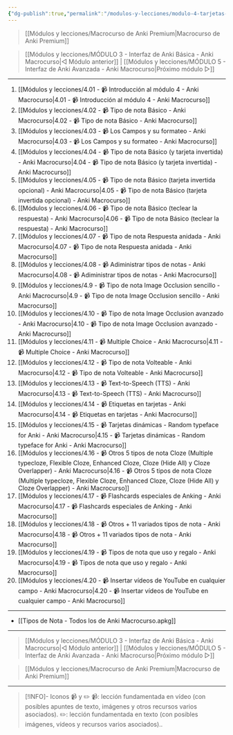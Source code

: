 ```yaml
---
{"dg-publish":true,"permalink":"/modulos-y-lecciones/modulo-4-tarjetas-y-tipos-de-notas-anki-macrocurso/","noteIcon":"","updated":"2024-05-22T11:48:56.163+02:00"}
---
```



> [[Módulos y lecciones/Macrocurso de Anki Premium\|Macrocurso de Anki Premium]]

> [[Módulos y lecciones/MÓDULO 3 - Interfaz de Anki Básica - Anki Macrocurso\|◁ Módulo anterior]] | [[Módulos y lecciones/MÓDULO 5 - Interfaz de Anki Avanzada - Anki Macrocurso\|Próximo módulo ▷]]

---

1. [[Módulos y lecciones/4.01 - 📹 Introducción al módulo 4 - Anki Macrocurso\|4.01 - 📹 Introducción al módulo 4 - Anki Macrocurso]]
2. [[Módulos y lecciones/4.02 - 📹 Tipo de nota Básico - Anki Macrocurso\|4.02 - 📹 Tipo de nota Básico - Anki Macrocurso]]
3. [[Módulos y lecciones/4.03 - 📹 Los Campos y su formateo - Anki Macrocurso\|4.03 - 📹 Los Campos y su formateo - Anki Macrocurso]]
4. [[Módulos y lecciones/4.04 - 📹 Tipo de nota Básico (y tarjeta invertida) - Anki Macrocurso\|4.04 - 📹 Tipo de nota Básico (y tarjeta invertida) - Anki Macrocurso]]
5. [[Módulos y lecciones/4.05 - 📹 Tipo de nota Básico (tarjeta invertida opcional) - Anki Macrocurso\|4.05 - 📹 Tipo de nota Básico (tarjeta invertida opcional) - Anki Macrocurso]]
6. [[Módulos y lecciones/4.06 - 📹 Tipo de nota Básico (teclear la respuesta) - Anki Macrocurso\|4.06 - 📹 Tipo de nota Básico (teclear la respuesta) - Anki Macrocurso]]
7. [[Módulos y lecciones/4.07 - 📹 Tipo de nota Respuesta anidada - Anki Macrocurso\|4.07 - 📹 Tipo de nota Respuesta anidada - Anki Macrocurso]]
8. [[Módulos y lecciones/4.08 - 📹 Adiministrar tipos de notas - Anki Macrocurso\|4.08 - 📹 Adiministrar tipos de notas - Anki Macrocurso]]
9. [[Módulos y lecciones/4.9 - 📹 Tipo de nota Image Occlusion sencillo - Anki Macrocurso\|4.9 - 📹 Tipo de nota Image Occlusion sencillo - Anki Macrocurso]]
10. [[Módulos y lecciones/4.10 - 📹 Tipo de nota Image Occlusion avanzado - Anki Macrocurso\|4.10 - 📹 Tipo de nota Image Occlusion avanzado - Anki Macrocurso]]
11. [[Módulos y lecciones/4.11 - 📹 Multiple Choice - Anki Macrocurso\|4.11 - 📹 Multiple Choice - Anki Macrocurso]]
9. [[Módulos y lecciones/4.12 - 📹 Tipo de nota Volteable - Anki Macrocurso\|4.12 - 📹 Tipo de nota Volteable - Anki Macrocurso]]
13. [[Módulos y lecciones/4.13 - 📹 Text-to-Speech (TTS) - Anki Macrocurso\|4.13 - 📹 Text-to-Speech (TTS) - Anki Macrocurso]]
14. [[Módulos y lecciones/4.14 - 📹 Etiquetas en tarjetas - Anki Macrocurso\|4.14 - 📹 Etiquetas en tarjetas - Anki Macrocurso]]
15. [[Módulos y lecciones/4.15 - 📹 Tarjetas dinámicas - Random typeface for Anki - Anki Macrocurso\|4.15 - 📹 Tarjetas dinámicas - Random typeface for Anki - Anki Macrocurso]]
16. [[Módulos y lecciones/4.16 - 📹 Otros 5 tipos de nota Cloze (Multiple typecloze, Flexible Cloze, Enhanced Cloze,  Cloze (Hide All) y Cloze Overlapper) - Anki Macrocurso\|4.16 - 📹 Otros 5 tipos de nota Cloze (Multiple typecloze, Flexible Cloze, Enhanced Cloze,  Cloze (Hide All) y Cloze Overlapper) - Anki Macrocurso]]
17. [[Módulos y lecciones/4.17 - 📹 Flashcards especiales de Anking - Anki Macrocurso\|4.17 - 📹 Flashcards especiales de Anking - Anki Macrocurso]]
18. [[Módulos y lecciones/4.18 - 📹 Otros + 11 variados tipos de nota - Anki Macrocurso\|4.18 - 📹 Otros + 11 variados tipos de nota - Anki Macrocurso]]
19. [[Módulos y lecciones/4.19 - 📹 Tipos de nota que uso y regalo - Anki Macrocurso\|4.19 - 📹 Tipos de nota que uso y regalo - Anki Macrocurso]]
20. [[Módulos y lecciones/4.20 - 📹 Insertar vídeos de YouTube en cualquier campo - Anki Macrocurso\|4.20 - 📹 Insertar vídeos de YouTube en cualquier campo - Anki Macrocurso]]

---

- [[Tipos de Nota - Todos los de Anki Macrocurso.apkg]]

---

> [[Módulos y lecciones/MÓDULO 3 - Interfaz de Anki Básica - Anki Macrocurso\|◁ Módulo anterior]] | [[Módulos y lecciones/MÓDULO 5 - Interfaz de Anki Avanzada - Anki Macrocurso\|Próximo módulo ▷]]

> [[Módulos y lecciones/Macrocurso de Anki Premium\|Macrocurso de Anki Premium]]

---

> [!INFO]- Iconos 📹 y ✏️
> 📹: lección fundamentada en vídeo (con posibles apuntes de texto, imágenes y otros recursos varios asociados).
> ✏️: lección fundamentada en texto (con posibles imágenes, vídeos y recursos varios asociados)..